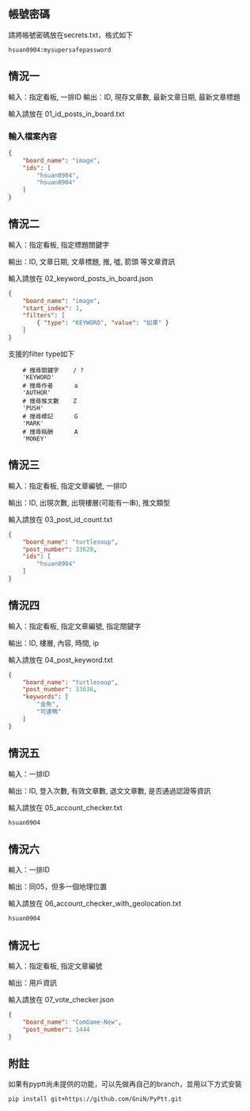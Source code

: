 ## 帳號密碼
請將帳號密碼放在secrets.txt，格式如下
```
hsuan0904:mysupersafepassword
```

## 情況一

輸入：指定看板, 一排ID
輸出：ID, 現存文章數, 最新文章日期, 最新文章標題

輸入請放在
01_id_posts_in_board.txt

### 輸入檔案內容
```json
{
    "board_name": "image",
    "ids": [
        "hsuan0904",
        "hsuan0904"
    ]
}
```

## 情況二

輸入：指定看板, 指定標題關鍵字

輸出：ID, 文章日期, 文章標題, 推, 噓, 箭頭 等文章資訊

輸入請放在 
02_keyword_posts_in_board.json
```json
{
    "board_name": "image",
    "start_index": 1,
    "filters": [
        { "type": "KEYWORD", "value": "如果" }
    ]
}
```

支援的filter type如下
```
    # 搜尋關鍵字    / ?
    'KEYWORD'
    # 搜尋作者      a
    'AUTHOR'
    # 搜尋推文數    Z
    'PUSH'
    # 搜尋標記      G
    'MARK'
    # 搜尋稿酬      A
    'MONEY'
```


## 情況三

輸入：指定看板, 指定文章編號, 一排ID

輸出：ID, 出現次數, 出現樓層(可能有一串), 推文類型

輸入請放在 
03_post_id_count.txt

```json
{
    "board_name": "turtlesoup",
    "post_number": 33629,
    "ids": [
        "hsuan0904"
    ]
}
```

## 情況四

輸入：指定看板, 指定文章編號, 指定關鍵字

輸出：ID, 樓層, 內容, 時間, ip

輸入請放在 
04_post_keyword.txt

```json
{
    "board_name": "turtlesoup",
    "post_number": 33636,
    "keywords": [
        "金魚",
        "可達鴨"
    ]
}

```

## 情況五

輸入：一排ID

輸出：ID, 登入次數, 有效文章數, 退文文章數, 是否通過認證等資訊

輸入請放在 
05_account_checker.txt

```txt
hsuan0904
```

## 情況六

輸入：一排ID

輸出：同05，但多一個地理位置

輸入請放在 
06_account_checker_with_geolocation.txt

```txt
hsuan0904
```

## 情況七

輸入：指定看板, 指定文章編號

輸出：用戶資訊

輸入請放在 
07_vote_checker.json

```json
{
    "board_name": "ComGame-New",
    "post_number": 1444
}
```

## 附註
如果有pyptt尚未提供的功能，可以先做再自己的branch，並用以下方式安裝
```
pip install git+https://github.com/GniN/PyPtt.git
```